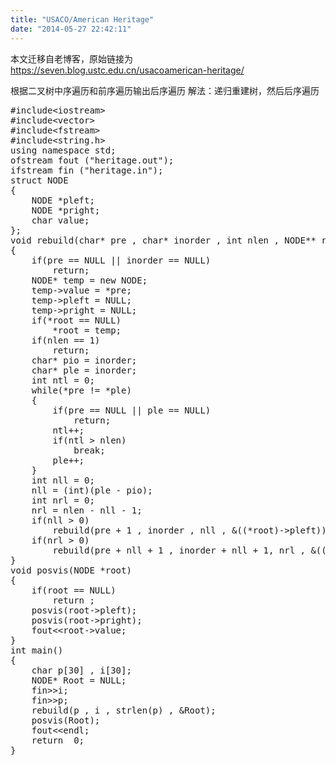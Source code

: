 ```yaml
---
title: "USACO/American Heritage"
date: "2014-05-27 22:42:11"
---
```


本文迁移自老博客，原始链接为 <https://seven.blog.ustc.edu.cn/usacoamerican-heritage/>

根据二叉树中序遍历和前序遍历输出后序遍历
解法：递归重建树，然后后序遍历
<pre class = "brush:[cpp]">
#include&lt;iostream&gt;
#include&lt;vector&gt;
#include&lt;fstream&gt;
#include&lt;string.h&gt;
using namespace std;
ofstream fout ("heritage.out");
ifstream fin ("heritage.in");
struct NODE
{
    NODE *pleft;
    NODE *pright;
    char value;
};
void rebuild(char* pre , char* inorder , int nlen , NODE** root)
{
    if(pre == NULL || inorder == NULL)
        return;
    NODE* temp = new NODE;
    temp->value = *pre;
    temp->pleft = NULL;
    temp->pright = NULL;
    if(*root == NULL)
        *root = temp;
    if(nlen == 1)
        return;
    char* pio = inorder;
    char* ple = inorder;
    int ntl = 0;
    while(*pre != *ple)
    {
        if(pre == NULL || ple == NULL)
            return;
        ntl++;
        if(ntl > nlen)
            break;
        ple++;
    }
    int nll = 0;
    nll = (int)(ple - pio);
    int nrl = 0;
    nrl = nlen - nll - 1;
    if(nll > 0)
        rebuild(pre + 1 , inorder , nll , &((*root)->pleft));
    if(nrl > 0)
        rebuild(pre + nll + 1 , inorder + nll + 1, nrl , &((*root)->pright));
}
void posvis(NODE *root)
{
    if(root == NULL)
        return ;
    posvis(root->pleft);
    posvis(root->pright);
    fout&lt;&lt;root->value;
}
int main()
{
    char p[30] , i[30];
    NODE* Root = NULL;
    fin&gt;&gt;i;
    fin&gt;&gt;p;
    rebuild(p , i , strlen(p) , &Root);
    posvis(Root);
    fout&lt;&lt;endl;
    return  0;
}
</pre>
